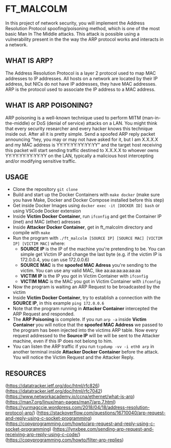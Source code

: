 # FT_MALCOLM

In this project of network security, you will implement the Address Resolution Protocol spoofing/poisoning method, which is one of the most basic Man In The Middle attacks. This attack is possible using a vulnerability present in the the way the ARP protocol works and interacts in a network.

## WHAT IS ARP?

The Address Resolution Protocol is a layer 2 protocol used to map MAC addresses to IP addresses. All hosts on a network are located by their IP address, but NICs do not have IP addresses, they have MAC addresses. ARP is the protocol used to associate the IP address to a MAC address.

## WHAT IS ARP POISONING?

ARP poisoning is a well-known technique used to perform MITM (man-in-the-middle) or DoS (denial of service) attacks on a LAN. You might think that every security researcher and every hacker knows this technique inside out. After all it is pretty simple. Send a spoofed ARP reply packet announcing "hey, you may or may not have asked for it, but I am X.X.X.X and my MAC address is YY:YY:YY:YY:YY:YY" and the target host receiving this packet will start sending traffic destined to X.X.X.X to whoever owns YY:YY:YY:YY:YY:YY on the LAN, typically a malicious host intercepting and/or modifying sensitive traffic.

## USAGE

- Clone the repository `git clone`
- Build and start up the Docker Containers with `make docker` (make sure you have Make, Docker and Docker Compose installed before this step)
- Get inside Docker Images using `docker exec -it [DOCKER ID] bash` or using VSCode Docker extension
- Inside **Victim Docker Container**, run `ifconfig` and get the Container IP (inet) and MAC (ether) adresses
- Inside **Attacker Docker Container**, get in ft_malcolm directory and compile with `make`
- Run the program with `./ft_malcolm [SOURCE IP] [SOURCE MAC] [VICTIM IP] [VICTIM MAC]` where:
  - **SOURCE IP** is the IP of the machine you're pretending to be. You can simple get Victim IP and change the last byte (e.g. if the victim IP is 172.0.0.4, you can use 172.0.0.6)
  - **SOURCE MAC** is the **spoofed MAC Adress** you're sending to the victim. You can use any valid MAC, like aa:aa:aa:aa:aa:aa
  - **VICTIM IP** is the IP you got in Victim Container with `ifconfig`
  - **VICTIM MAC** is the MAC you got in Victim Container with `ifconfig`
- Now the program is waiting an ARP Request to be broadcasted by the victim
- Inside **Victim Docker Container**, try to establish a connection with the **SOURCE IP**, in this example `ping 172.0.0.6`
- Note that the program running in **Attacker Container** intercepted the ARP Request and responded.
- The **ARP Poisoning** is complete. If you run `arp -a` inside **Victim Container** you will notice that the **spoofed MAC Address** we passed to the program has been injected into the victims ARP table. Now every request addressed to the **Source IP** will be will be sent to the Attacker machine, even if this IP does not belong to him.
- You can listen the ARP traffic if you run `tcpdump -vv -i eth0 arp` in another terminal inside **Attacker Docker Container** before the attack. You will notice the Victim Request and the Attacker Reply.


## RESOURCES

(https://datatracker.ietf.org/doc/html/rfc826)
(https://datatracker.ietf.org/doc/html/rfc7042)
(https://www.networkacademy.io/ccna/ethernet/what-is-arp)
(https://man7.org/linux/man-pages/man7/arp.7.html)
(https://yurmagccie.wordpress.com/2018/04/18/address-resolution-protocol-arp/)
(https://stackoverflow.com/questions/16710040/arp-request-and-reply-using-c-socket-programming)
(https://copyprogramming.com/howto/arp-request-and-reply-using-c-socket-programming)
(https://lynxbee.com/sending-arp-request-and-receiving-arp-reply-using-c-code/)
(https://copyprogramming.com/howto/filter-arp-replies)
